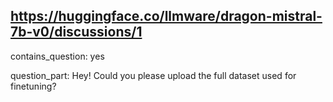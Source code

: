 ## https://huggingface.co/llmware/dragon-mistral-7b-v0/discussions/1

contains_question: yes

question_part: Hey! Could you please upload the full dataset used for finetuning?